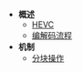 

* **概述**
  * [HEVC](<./docs/CP1_HEVC/HEVC.md>)
  * [编解码流程](<./docs/CP2_编解码流程/编解码流程.md>)
* **机制**
  * [分块操作](<./docs/CP3_分块操作/分块操作.md>)